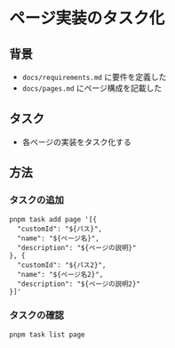 # ページ実装のタスク化

## 背景

- `docs/requirements.md` に要件を定義した
- `docs/pages.md` にページ構成を記載した

## タスク

- 各ページの実装をタスク化する

## 方法

### タスクの追加

```
pnpm task add page '[{
  "customId": "${パス}",
  "name": "${ページ名}",
  "description": "${ページの説明}"
}, {
  "customId": "${パス2}",
  "name": "${ページ名2}",
  "description": "${ページの説明2}"
}]'
```

### タスクの確認

```
pnpm task list page
```
